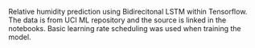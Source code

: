 Relative humidity prediction using Bidirecitonal LSTM within Tensorflow. The data is from UCI ML repository and the source is linked in the notebooks.
Basic learning rate scheduling was used when training the model.
